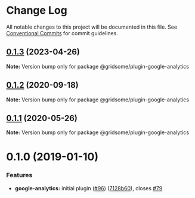 # Change Log

All notable changes to this project will be documented in this file.
See [Conventional Commits](https://conventionalcommits.org) for commit guidelines.

## [0.1.3](https://github.com/gridsome/gridsome/tree/master/packages/plugin-google-analytics/compare/@gridsome/plugin-google-analytics@0.1.2...@gridsome/plugin-google-analytics@0.1.3) (2023-04-26)

**Note:** Version bump only for package @gridsome/plugin-google-analytics





## [0.1.2](https://github.com/gridsome/gridsome/tree/master/packages/plugin-google-analytics/compare/@gridsome/plugin-google-analytics@0.1.1...@gridsome/plugin-google-analytics@0.1.2) (2020-09-18)

**Note:** Version bump only for package @gridsome/plugin-google-analytics





## [0.1.1](https://github.com/gridsome/gridsome/tree/master/packages/plugin-google-analytics/compare/@gridsome/plugin-google-analytics@0.1.0...@gridsome/plugin-google-analytics@0.1.1) (2020-05-26)

**Note:** Version bump only for package @gridsome/plugin-google-analytics





<a name="0.1.0"></a>
# 0.1.0 (2019-01-10)


### Features

* **google-analytics:** initial plugin ([#96](https://github.com/gridsome/gridsome/tree/master/packages/plugin-google-analytics/issues/96)) ([7128b60](https://github.com/gridsome/gridsome/tree/master/packages/plugin-google-analytics/commit/7128b60)), closes [#79](https://github.com/gridsome/gridsome/tree/master/packages/plugin-google-analytics/issues/79)
